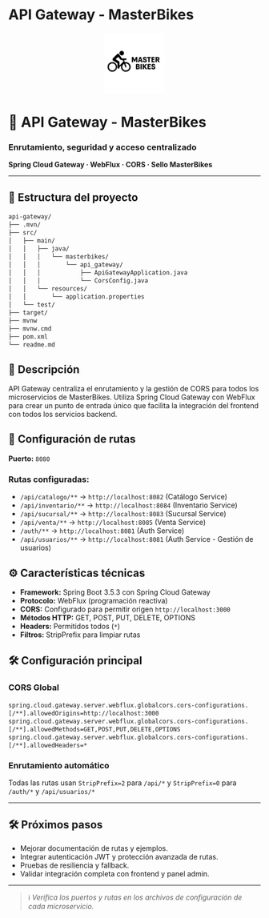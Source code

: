 
# API Gateway - MasterBikes

<div align="center">
  <img src="../frontend/images/logos/logo.svg" alt="MasterBikes" width="120"/>
</div>

<h1>🚦 API Gateway - MasterBikes</h1>
<h3>Enrutamiento, seguridad y acceso centralizado</h3>
<p><b>Spring Cloud Gateway · WebFlux · CORS · Sello MasterBikes</b></p>

---

## 📁 Estructura del proyecto

```text
api-gateway/
├── .mvn/
├── src/
│   ├── main/
│   │   ├── java/
│   │   │   └── masterbikes/
│   │   │       └── api_gateway/
│   │   │           ├── ApiGatewayApplication.java
│   │   │           └── CorsConfig.java
│   │   └── resources/
│   │       └── application.properties
│   └── test/
├── target/
├── mvnw
├── mvnw.cmd
├── pom.xml
└── readme.md
```

## 🚦 Descripción

API Gateway centraliza el enrutamiento y la gestión de CORS para todos los microservicios de MasterBikes. Utiliza Spring Cloud Gateway con WebFlux para crear un punto de entrada único que facilita la integración del frontend con todos los servicios backend.

## 🔗 Configuración de rutas

**Puerto:** `8080`

### Rutas configuradas:
- `/api/catalogo/**` → `http://localhost:8082` (Catálogo Service)
- `/api/inventario/**` → `http://localhost:8084` (Inventario Service)  
- `/api/sucursal/**` → `http://localhost:8083` (Sucursal Service)
- `/api/venta/**` → `http://localhost:8085` (Venta Service)
- `/auth/**` → `http://localhost:8081` (Auth Service)
- `/api/usuarios/**` → `http://localhost:8081` (Auth Service - Gestión de usuarios)

## ⚙️ Características técnicas

- **Framework:** Spring Boot 3.5.3 con Spring Cloud Gateway
- **Protocolo:** WebFlux (programación reactiva)
- **CORS:** Configurado para permitir origen `http://localhost:3000`
- **Métodos HTTP:** GET, POST, PUT, DELETE, OPTIONS
- **Headers:** Permitidos todos (`*`)
- **Filtros:** StripPrefix para limpiar rutas

## 🛠️ Configuración principal

### CORS Global
```properties
spring.cloud.gateway.server.webflux.globalcors.cors-configurations.[/**].allowedOrigins=http://localhost:3000
spring.cloud.gateway.server.webflux.globalcors.cors-configurations.[/**].allowedMethods=GET,POST,PUT,DELETE,OPTIONS
spring.cloud.gateway.server.webflux.globalcors.cors-configurations.[/**].allowedHeaders=*
```

### Enrutamiento automático
Todas las rutas usan `StripPrefix=2` para `/api/*` y `StripPrefix=0` para `/auth/*` y `/api/usuarios/*`

---


## 🛠️ Próximos pasos

- Mejorar documentación de rutas y ejemplos.
- Integrar autenticación JWT y protección avanzada de rutas.
- Pruebas de resiliencia y fallback.
- Validar integración completa con frontend y panel admin.

---

> ℹ️ *Verifica los puertos y rutas en los archivos de configuración de cada microservicio.*
